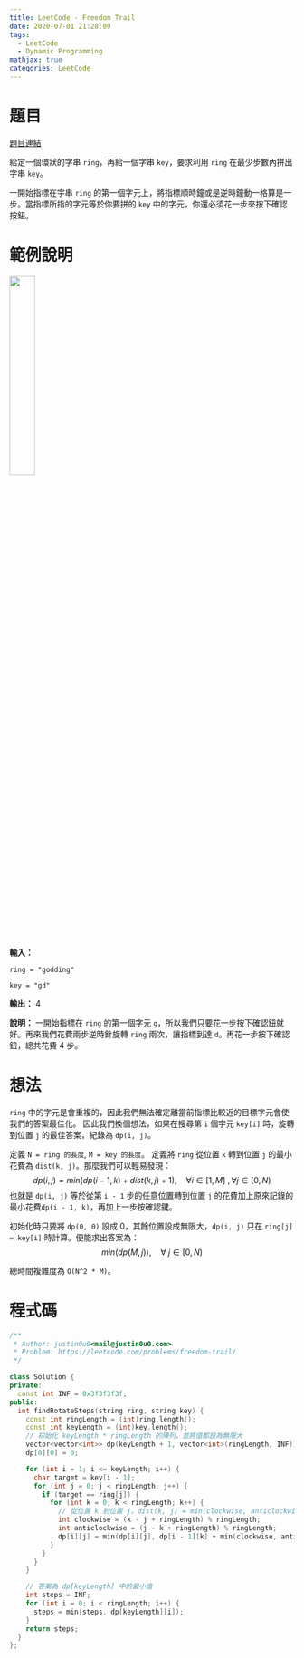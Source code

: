 ```yaml
---
title: LeetCode - Freedom Trail
date: 2020-07-01 21:28:09
tags:
  - LeetCode
  - Dynamic Programming
mathjax: true
categories: LeetCode
---
```


# 題目
[題目連結](https://leetcode.com/problems/freedom-trail/)

給定一個環狀的字串 `ring`，再給一個字串 `key`，要求利用 `ring` 在最少步數內拼出字串 `key`。

一開始指標在字串 `ring` 的第一個字元上，將指標順時鐘或是逆時鐘動一格算是一步。當指標所指的字元等於你要拼的 `key` 中的字元，你還必須花一步來按下確認按鈕。

# 範例說明
<img src="https://assets.leetcode.com/uploads/2018/10/22/ring.jpg" width="30%" />
<!-- more -->

**輸入：**

`ring = "godding"`

`key = "gd"`

**輸出：** 4

**說明：** 一開始指標在 `ring` 的第一個字元 `g`，所以我們只要花一步按下確認鈕就好。再來我們花費兩步逆時針旋轉 `ring` 兩次，讓指標到達 `d`。再花一步按下確認鈕，總共花費 4 步。

# 想法
`ring` 中的字元是會重複的，因此我們無法確定離當前指標比較近的目標字元會使我們的答案最佳化。
因此我們換個想法，如果在搜尋第 `i` 個字元 `key[i]` 時，旋轉到位置 `j` 的最佳答案，紀錄為 `dp(i, j)`。

定義 `N = ring 的長度`, `M = key 的長度`。
定義將 `ring` 從位置 `k` 轉到位置 `j` 的最小花費為 `dist(k, j)`。那麼我們可以輕易發現：
$$dp(i, j) = min(dp(i - 1,k)+dist(k,j)+1), \quad \forall i \in [1, M]\ ,\forall j \in [0, N) $$
也就是 `dp(i, j)` 等於從第 `i - 1` 步的任意位置轉到位置 `j` 的花費加上原來記錄的最小花費`dp(i - 1, k)`，再加上一步按確認鍵。

初始化時只要將 `dp(0, 0)` 設成 0，其餘位置設成無限大，`dp(i, j)` 只在 `ring[j] = key[i]` 時計算。便能求出答案為：
$$min(dp(M, j)), \quad \forall\ j \in [0, N)$$

總時間複雜度為 `O(N^2 * M)`。

# 程式碼
```cpp
/**
 * Author: justin0u0<mail@justin0u0.com>
 * Problem: https://leetcode.com/problems/freedom-trail/
 */

class Solution {
private:
  const int INF = 0x3f3f3f3f;
public:
  int findRotateSteps(string ring, string key) {
    const int ringLength = (int)ring.length();
    const int keyLength = (int)key.length();
    // 初始化 keyLength * ringLength 的陣列，並將值都設為無限大
    vector<vector<int>> dp(keyLength + 1, vector<int>(ringLength, INF));
    dp[0][0] = 0;

    for (int i = 1; i <= keyLength; i++) {
      char target = key[i - 1];
      for (int j = 0; j < ringLength; j++) {
        if (target == ring[j]) {
          for (int k = 0; k < ringLength; k++) {
            // 從位置 k 到位置 j，dist(k, j) = min(clockwise, anticlockwise) + 1
            int clockwise = (k - j + ringLength) % ringLength;
            int anticlockwise = (j - k + ringLength) % ringLength;
            dp[i][j] = min(dp[i][j], dp[i - 1][k] + min(clockwise, anticlockwise) + 1);
          }
        }
      }
    }

    // 答案為 dp[keyLength] 中的最小值
    int steps = INF;
    for (int i = 0; i < ringLength; i++) {
      steps = min(steps, dp[keyLength][i]);
    }
    return steps;
  }
};

```
